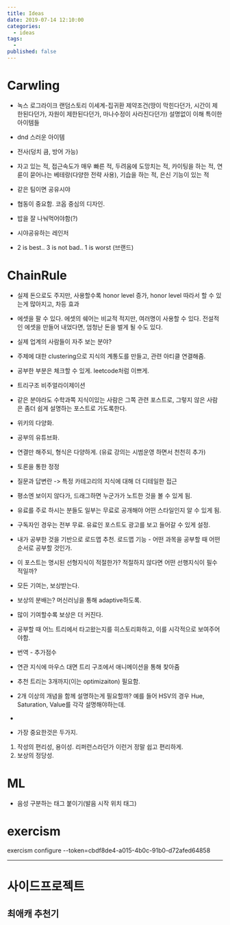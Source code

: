 ```yaml
---
title: Ideas
date: 2019-07-14 12:10:00
categories:
  - ideas
tags:
  -
published: false
---
```


# Carwling

- 녹스 로그라이크 랜덤스토리 이세계-집귀환 제약조건(땅이 막힌다던가, 시간이 제한된다던가, 자원이 제한된다던가, 마나수정이 사라진다던가) 설명없이 이해 특이한 아이템들
- dnd 스러운 아이템
- 전사(덩치 큼, 방어 가능)
- 자고 있는 적, 접근속도가 매우 빠른 적, 두려움에 도망치는 적, 카이팅을 하는 적, 연륜이 묻어나는 베테랑(다양한 전략 사용), 기습을 하는 적, 은신 기능이 있는 적
- 같은 팀이면 공유시야
- 협동이 중요함. 코옵 중심의 디자인.
- 밥을 잘 나눠먹어야함(?)
- 시야공유하는 레인저

- 2 is best.. 3 is not bad.. 1 is worst (브랜드)

# ChainRule

- 실제 돈으로도 주지만, 사용할수록 honor level 증가, honor level 따라서 할 수 있는게 많아지고, 차등 효과
- 에셋을 팔 수 있다. 에셋의 쉐어는 비교적 적지만, 여러명이 사용할 수 있다. 전설적인 에셋을 만들어 내었다면, 엄청난 돈을 벌게 될 수도 있다.
- 실제 업계의 사람들이 자주 보는 분야?
- 주제에 대한 clustering으로 지식의 계통도를 만들고, 관련 아티클 연결해줌.
- 공부한 부분은 체크할 수 있게. leetcode처럼 이쁘게.
- 트리구조 비주얼라이제이션
- 같은 분야라도 수학과쪽 지식이있는 사람은 그쪽 관련 포스트로, 그렇지 않은 사람은 좀더 쉽게 설명하는 포스트로 가도록한다.

- 위키의 다양화.

- 공부의 유튜브화.

- 연결만 해주되, 형식은 다양하게. (유료 강의는 시범운영 하면서 천천히 추가)

- 토론을 통한 정정
- 질문과 답변란 -> 특정 카테고리의 지식에 대해 더 디테일한 접근

- 평소엔 보이지 않다가, 드래그하면 누군가가 노트한 것을 볼 수 있게 됨.

- 유료를 주로 하시는 분들도 일부는 무료로 공개해야 어떤 스타일인지 알 수 있게 됨.

- 구독자인 경우는 전부 무료. 유료인 포스트도 광고를 보고 들어갈 수 있게 설정.

- 내가 공부한 것을 기반으로 로드맵 추천. 로드맵 기능 - 어떤 과목을 공부할 때 어떤 순서로 공부할 것인가.

- 이 포스트는 명시된 선형지식이 적절한가? 적절하지 않다면 어떤 선행지식이 필수적일까?

- 모든 기여는, 보상받는다.
- 보상의 분배는? 머신러닝을 통해 adaptive하도록.
- 많이 기여할수록 보상은 더 커진다.

- 공부할 때 어느 트리에서 타고왔는지를 히스토리화하고, 이를 시각적으로 보여주어야함.

- 번역 - 추가점수

- 연관 지식에 마우스 대면 트리 구조에서 애니메이션을 통해 찾아줌

- 추천 트리는 3개까지(이는 optimizaiton) 필요함.

- 2개 이상의 개념을 함께 설명하는게 필요할까? 예를 들어 HSV의 경우 Hue, Saturation, Value를 각각 설명해야하는데.

-

* 가장 중요한것은 두가지.

1. 작성의 편리성, 용이성. 리퍼런스라던가 이런거 정말 쉽고 편리하게.
2. 보상의 정당성.

# ML

- 음성 구분하는 태그 붙이기(발음 시작 위치 태그)

# exercism

exercism configure --token=cbdf8de4-a015-4b0c-91b0-d72afed64858

---

# 사이드프로젝트

## 최애캐 추천기
